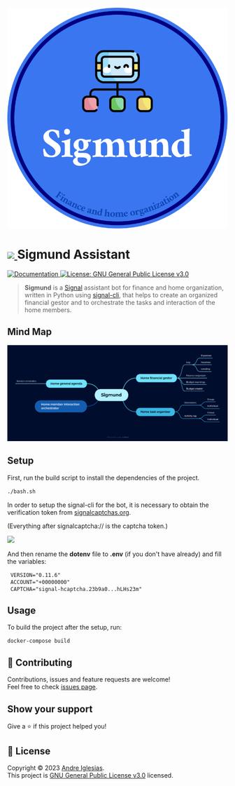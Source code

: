 <p align="center">
  <img src="media/sigmund.svg"/>
</p>

<h1>
  <a href="https://www.signal.org/">
    <img src="https://user-images.githubusercontent.com/35022933/215067099-b2a98de6-a04d-4a85-9e51-001d1a750c35.png" height="50px"/>
  </a>
  Sigmund Assistant
</h1>
<p>
  <a href="https://andreiglesias.github.io/sigmund/" target="_blank">
    <img alt="Documentation" src="https://img.shields.io/badge/documentation-yes-brightgreen.svg" />
  </a>
  <a href="https://github.com/AndreIglesias/sigmund/blob/main/LICENSE" target="_blank">
    <img alt="License: GNU General Public License v3.0" src="https://img.shields.io/badge/License-GNU General Public License v3.0-yellow.svg" />
  </a>
</p>

> <b>Sigmund</b> is a <a href="https://www.signal.org/">Signal</a> assistant bot for finance and home organization, written in Python using <a href="https://github.com/AsamK/signal-cli">signal-cli</a>, that helps to create an organized financial gestor and to orchestrate the tasks and interaction of the home members.

<h2>
  Mind Map
</h2>
<p align="center">
  <img src="media/mind-map.png"/>
</p>

<h2 id="Setup">
Setup
</h2>
First, run the build script to install the dependencies of the project.

```bash
./bash.sh
```

In order to setup the signal-cli for the bot, it is necessary to obtain the verification token from <a href="https://signalcaptchas.org/registration/generate.html">signalcaptchas.org</a>.

(Everything after signalcaptcha:// is the captcha token.)

<img src="https://user-images.githubusercontent.com/35022933/218282005-1ae5bd63-03f5-4745-8cc2-ff0c821595e8.png"/>

And then rename the <b>dotenv</b> file to <b>.env</b> (if you don't have already) and fill the variables:

  ```
   VERSION="0.11.6"
   ACCOUNT="+00000000"
   CAPTCHA="signal-hcaptcha.23b9a0...hLHs23m"
  ```
</h2>

<h2>
  Usage
</h2>

To build the project after the setup, run:
```
docker-compose build
```

## 🤝 Contributing

Contributions, issues and feature requests are welcome!<br />Feel free to check [issues page](https://github.com/AndreIglesias/sigmund/issues). 

## Show your support

Give a ⭐️ if this project helped you!

## 📝 License

Copyright © 2023 [Andre Iglesias](https://github.com/AndreIglesias).<br />
This project is [GNU General Public License v3.0](https://github.com/AndreIglesias/sigmund/blob/main/LICENSE) licensed.

